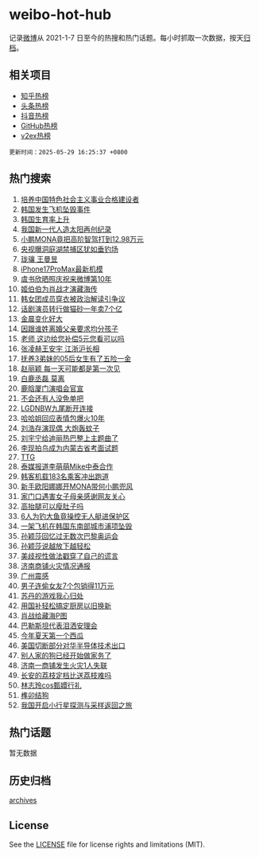 # weibo-hot-hub

记录[微博](https://www.weibo.com)从 2021-1-7 日至今的热搜和热门话题。每小时抓取一次数据，按天[归档](archives)。

## 相关项目

- [知乎热榜](https://github.com/lonnyzhang423/zhihu-hot-hub)
- [头条热榜](https://github.com/lonnyzhang423/toutiao-hot-hub)
- [抖音热榜](https://github.com/lonnyzhang423/douyin-hot-hub)
- [GitHub热榜](https://github.com/lonnyzhang423/github-hot-hub)
- [v2ex热榜](https://github.com/lonnyzhang423/v2ex-hot-hub)


`更新时间：2025-05-29 16:25:37 +0800`

## 热门搜索

1. [培养中国特色社会主义事业合格建设者](https://m.weibo.cn/search?containerid=100103type%3D1%26t%3D10%26q%3D%23%E5%9F%B9%E5%85%BB%E4%B8%AD%E5%9B%BD%E7%89%B9%E8%89%B2%E7%A4%BE%E4%BC%9A%E4%B8%BB%E4%B9%89%E4%BA%8B%E4%B8%9A%E5%90%88%E6%A0%BC%E5%BB%BA%E8%AE%BE%E8%80%85%23&stream_entry_id=51&isnewpage=1&extparam=seat%3D1%26q%3D%2523%25E5%259F%25B9%25E5%2585%25BB%25E4%25B8%25AD%25E5%259B%25BD%25E7%2589%25B9%25E8%2589%25B2%25E7%25A4%25BE%25E4%25BC%259A%25E4%25B8%25BB%25E4%25B9%2589%25E4%25BA%258B%25E4%25B8%259A%25E5%2590%2588%25E6%25A0%25BC%25E5%25BB%25BA%25E8%25AE%25BE%25E8%2580%2585%2523%26stream_entry_id%3D51%26c_type%3D51%26pos%3D0%26cate%3D10103%26filter_type%3Drealtimehot%26dgr%3D0%26display_time%3D1748507136%26pre_seqid%3D17485071364510150488545)
1. [韩国发生飞机坠毁事件](https://m.weibo.cn/search?containerid=100103type%3D1%26t%3D10%26q%3D%23%E9%9F%A9%E5%9B%BD%E5%8F%91%E7%94%9F%E9%A3%9E%E6%9C%BA%E5%9D%A0%E6%AF%81%E4%BA%8B%E4%BB%B6%23&stream_entry_id=31&isnewpage=1&extparam=seat%3D1%26q%3D%2523%25E9%259F%25A9%25E5%259B%25BD%25E5%258F%2591%25E7%2594%259F%25E9%25A3%259E%25E6%259C%25BA%25E5%259D%25A0%25E6%25AF%2581%25E4%25BA%258B%25E4%25BB%25B6%2523%26c_type%3D31%26pos%3D0%26cate%3D5001%26flag%3D2%26stream_entry_id%3D31%26realpos%3D1%26lcate%3D5001%26band_rank%3D1%26filter_type%3Drealtimehot%26dgr%3D0%26display_time%3D1748507136%26pre_seqid%3D17485071364510150488545)
1. [韩国生育率上升](https://m.weibo.cn/search?containerid=100103type%3D1%26t%3D10%26q%3D%23%E9%9F%A9%E5%9B%BD%E7%94%9F%E8%82%B2%E7%8E%87%E4%B8%8A%E5%8D%87%23&stream_entry_id=31&isnewpage=1&extparam=seat%3D1%26q%3D%2523%25E9%259F%25A9%25E5%259B%25BD%25E7%2594%259F%25E8%2582%25B2%25E7%258E%2587%25E4%25B8%258A%25E5%258D%2587%2523%26c_type%3D31%26pos%3D1%26cate%3D5001%26flag%3D1%26stream_entry_id%3D31%26realpos%3D2%26lcate%3D5001%26band_rank%3D2%26filter_type%3Drealtimehot%26dgr%3D0%26display_time%3D1748507136%26pre_seqid%3D17485071364510150488545)
1. [我国新一代人造太阳再创纪录](https://m.weibo.cn/search?containerid=100103type%3D1%26t%3D10%26q%3D%23%E6%88%91%E5%9B%BD%E6%96%B0%E4%B8%80%E4%BB%A3%E4%BA%BA%E9%80%A0%E5%A4%AA%E9%98%B3%E5%86%8D%E5%88%9B%E7%BA%AA%E5%BD%95%23&stream_entry_id=31&isnewpage=1&extparam=seat%3D1%26q%3D%2523%25E6%2588%2591%25E5%259B%25BD%25E6%2596%25B0%25E4%25B8%2580%25E4%25BB%25A3%25E4%25BA%25BA%25E9%2580%25A0%25E5%25A4%25AA%25E9%2598%25B3%25E5%2586%258D%25E5%2588%259B%25E7%25BA%25AA%25E5%25BD%2595%2523%26c_type%3D31%26pos%3D2%26cate%3D5001%26flag%3D1%26stream_entry_id%3D31%26realpos%3D3%26lcate%3D5001%26band_rank%3D3%26filter_type%3Drealtimehot%26dgr%3D0%26display_time%3D1748507136%26pre_seqid%3D17485071364510150488545)
1. [小鹏MONA竟把高阶智驾打到12.98万元](https://m.weibo.cn/search?containerid=100103type%3D1%26t%3D10%26q%3D%23%E5%B0%8F%E9%B9%8FMONA%E7%AB%9F%E6%8A%8A%E9%AB%98%E9%98%B6%E6%99%BA%E9%A9%BE%E6%89%93%E5%88%B012.98%E4%B8%87%E5%85%83%23&stream_entry_id=31&isnewpage=1&extparam=seat%3D1%26q%3D%2523%25E5%25B0%258F%25E9%25B9%258FMONA%25E7%25AB%259F%25E6%258A%258A%25E9%25AB%2598%25E9%2598%25B6%25E6%2599%25BA%25E9%25A9%25BE%25E6%2589%2593%25E5%2588%25B012.98%25E4%25B8%2587%25E5%2585%2583%2523%26c_type%3D31%26adid%3D288110%26pos%3D3%26cate%3D5001%26band_rank%3D4%26stream_entry_id%3D31%26is_ad_pos%3D1%26lcate%3D5001%26topic_ad%3D1%26filter_type%3Drealtimehot%26dgr%3D0%26display_time%3D1748507136%26pre_seqid%3D17485071364510150488545)
1. [央视曝洞庭湖禁捕区犹如垂钓场](https://m.weibo.cn/search?containerid=100103type%3D1%26t%3D10%26q%3D%23%E5%A4%AE%E8%A7%86%E6%9B%9D%E6%B4%9E%E5%BA%AD%E6%B9%96%E7%A6%81%E6%8D%95%E5%8C%BA%E7%8A%B9%E5%A6%82%E5%9E%82%E9%92%93%E5%9C%BA%23&stream_entry_id=31&isnewpage=1&extparam=seat%3D1%26q%3D%2523%25E5%25A4%25AE%25E8%25A7%2586%25E6%259B%259D%25E6%25B4%259E%25E5%25BA%25AD%25E6%25B9%2596%25E7%25A6%2581%25E6%258D%2595%25E5%258C%25BA%25E7%258A%25B9%25E5%25A6%2582%25E5%259E%2582%25E9%2592%2593%25E5%259C%25BA%2523%26c_type%3D31%26pos%3D4%26cate%3D5001%26flag%3D1%26stream_entry_id%3D31%26realpos%3D4%26lcate%3D5001%26band_rank%3D4%26filter_type%3Drealtimehot%26dgr%3D0%26display_time%3D1748507136%26pre_seqid%3D17485071364510150488545)
1. [珑骧 王曼昱](https://m.weibo.cn/search?containerid=100103type%3D1%26t%3D10%26q%3D%E7%8F%91%E9%AA%A7+%E7%8E%8B%E6%9B%BC%E6%98%B1&stream_entry_id=31&isnewpage=1&extparam=seat%3D1%26q%3D%25E7%258F%2591%25E9%25AA%25A7%2520%25E7%258E%258B%25E6%259B%25BC%25E6%2598%25B1%26c_type%3D31%26pos%3D5%26cate%3D5001%26flag%3D1%26stream_entry_id%3D31%26realpos%3D5%26lcate%3D5001%26band_rank%3D5%26filter_type%3Drealtimehot%26dgr%3D0%26display_time%3D1748507136%26pre_seqid%3D17485071364510150488545)
1. [iPhone17ProMax最新机模](https://m.weibo.cn/search?containerid=100103type%3D1%26t%3D10%26q%3D%23iPhone17ProMax%E6%9C%80%E6%96%B0%E6%9C%BA%E6%A8%A1%23&stream_entry_id=31&isnewpage=1&extparam=seat%3D1%26q%3D%2523iPhone17ProMax%25E6%259C%2580%25E6%2596%25B0%25E6%259C%25BA%25E6%25A8%25A1%2523%26c_type%3D31%26pos%3D6%26cate%3D5001%26flag%3D2%26stream_entry_id%3D31%26realpos%3D6%26lcate%3D5001%26band_rank%3D6%26filter_type%3Drealtimehot%26dgr%3D0%26display_time%3D1748507136%26pre_seqid%3D17485071364510150488545)
1. [虞书欣晒照庆祝来微博第10年](https://m.weibo.cn/search?containerid=100103type%3D1%26t%3D10%26q%3D%23%E8%99%9E%E4%B9%A6%E6%AC%A3%E6%99%92%E7%85%A7%E5%BA%86%E7%A5%9D%E6%9D%A5%E5%BE%AE%E5%8D%9A%E7%AC%AC10%E5%B9%B4%23&stream_entry_id=31&isnewpage=1&extparam=seat%3D1%26q%3D%2523%25E8%2599%259E%25E4%25B9%25A6%25E6%25AC%25A3%25E6%2599%2592%25E7%2585%25A7%25E5%25BA%2586%25E7%25A5%259D%25E6%259D%25A5%25E5%25BE%25AE%25E5%258D%259A%25E7%25AC%25AC10%25E5%25B9%25B4%2523%26c_type%3D31%26pos%3D7%26cate%3D5001%26flag%3D1%26stream_entry_id%3D31%26realpos%3D7%26lcate%3D5001%26band_rank%3D7%26filter_type%3Drealtimehot%26dgr%3D0%26display_time%3D1748507136%26pre_seqid%3D17485071364510150488545)
1. [姬伯伯为肖战才演藏海传](https://m.weibo.cn/search?containerid=100103type%3D1%26t%3D10%26q%3D%E5%A7%AC%E4%BC%AF%E4%BC%AF%E4%B8%BA%E8%82%96%E6%88%98%E6%89%8D%E6%BC%94%E8%97%8F%E6%B5%B7%E4%BC%A0&stream_entry_id=31&isnewpage=1&extparam=seat%3D1%26q%3D%25E5%25A7%25AC%25E4%25BC%25AF%25E4%25BC%25AF%25E4%25B8%25BA%25E8%2582%2596%25E6%2588%2598%25E6%2589%258D%25E6%25BC%2594%25E8%2597%258F%25E6%25B5%25B7%25E4%25BC%25A0%26c_type%3D31%26pos%3D8%26cate%3D5001%26flag%3D1%26stream_entry_id%3D31%26realpos%3D8%26lcate%3D5001%26band_rank%3D8%26filter_type%3Drealtimehot%26dgr%3D0%26display_time%3D1748507136%26pre_seqid%3D17485071364510150488545)
1. [韩女团成员穿衣被政治解读引争议](https://m.weibo.cn/search?containerid=100103type%3D1%26t%3D10%26q%3D%23%E9%9F%A9%E5%A5%B3%E5%9B%A2%E6%88%90%E5%91%98%E7%A9%BF%E8%A1%A3%E8%A2%AB%E6%94%BF%E6%B2%BB%E8%A7%A3%E8%AF%BB%E5%BC%95%E4%BA%89%E8%AE%AE%23&stream_entry_id=31&isnewpage=1&extparam=seat%3D1%26q%3D%2523%25E9%259F%25A9%25E5%25A5%25B3%25E5%259B%25A2%25E6%2588%2590%25E5%2591%2598%25E7%25A9%25BF%25E8%25A1%25A3%25E8%25A2%25AB%25E6%2594%25BF%25E6%25B2%25BB%25E8%25A7%25A3%25E8%25AF%25BB%25E5%25BC%2595%25E4%25BA%2589%25E8%25AE%25AE%2523%26c_type%3D31%26pos%3D9%26cate%3D5001%26flag%3D0%26stream_entry_id%3D31%26realpos%3D9%26lcate%3D5001%26band_rank%3D9%26filter_type%3Drealtimehot%26dgr%3D0%26display_time%3D1748507136%26pre_seqid%3D17485071364510150488545)
1. [话剧演员转行做猫砂一年卖7个亿](https://m.weibo.cn/search?containerid=100103type%3D1%26t%3D10%26q%3D%23%E8%AF%9D%E5%89%A7%E6%BC%94%E5%91%98%E8%BD%AC%E8%A1%8C%E5%81%9A%E7%8C%AB%E7%A0%82%E4%B8%80%E5%B9%B4%E5%8D%967%E4%B8%AA%E4%BA%BF%23&stream_entry_id=31&isnewpage=1&extparam=seat%3D1%26q%3D%2523%25E8%25AF%259D%25E5%2589%25A7%25E6%25BC%2594%25E5%2591%2598%25E8%25BD%25AC%25E8%25A1%258C%25E5%2581%259A%25E7%258C%25AB%25E7%25A0%2582%25E4%25B8%2580%25E5%25B9%25B4%25E5%258D%25967%25E4%25B8%25AA%25E4%25BA%25BF%2523%26c_type%3D31%26pos%3D10%26cate%3D5001%26flag%3D1%26stream_entry_id%3D31%26realpos%3D10%26lcate%3D5001%26band_rank%3D10%26filter_type%3Drealtimehot%26dgr%3D0%26display_time%3D1748507136%26pre_seqid%3D17485071364510150488545)
1. [金晨变化好大](https://m.weibo.cn/search?containerid=100103type%3D1%26t%3D10%26q%3D%23%E9%87%91%E6%99%A8%E5%8F%98%E5%8C%96%E5%A5%BD%E5%A4%A7%23&stream_entry_id=31&isnewpage=1&extparam=seat%3D1%26q%3D%2523%25E9%2587%2591%25E6%2599%25A8%25E5%258F%2598%25E5%258C%2596%25E5%25A5%25BD%25E5%25A4%25A7%2523%26c_type%3D31%26pos%3D11%26cate%3D5001%26flag%3D2%26stream_entry_id%3D31%26realpos%3D11%26lcate%3D5001%26band_rank%3D11%26filter_type%3Drealtimehot%26dgr%3D0%26display_time%3D1748507136%26pre_seqid%3D17485071364510150488545)
1. [因跟谁姓离婚父亲要求均分孩子](https://m.weibo.cn/search?containerid=100103type%3D1%26t%3D10%26q%3D%23%E5%9B%A0%E8%B7%9F%E8%B0%81%E5%A7%93%E7%A6%BB%E5%A9%9A%E7%88%B6%E4%BA%B2%E8%A6%81%E6%B1%82%E5%9D%87%E5%88%86%E5%AD%A9%E5%AD%90%23&stream_entry_id=31&isnewpage=1&extparam=seat%3D1%26q%3D%2523%25E5%259B%25A0%25E8%25B7%259F%25E8%25B0%2581%25E5%25A7%2593%25E7%25A6%25BB%25E5%25A9%259A%25E7%2588%25B6%25E4%25BA%25B2%25E8%25A6%2581%25E6%25B1%2582%25E5%259D%2587%25E5%2588%2586%25E5%25AD%25A9%25E5%25AD%2590%2523%26c_type%3D31%26pos%3D12%26cate%3D5001%26flag%3D1%26stream_entry_id%3D31%26realpos%3D12%26lcate%3D5001%26band_rank%3D12%26filter_type%3Drealtimehot%26dgr%3D0%26display_time%3D1748507136%26pre_seqid%3D17485071364510150488545)
1. [老师 这边给您补偿5元您看可以吗](https://m.weibo.cn/search?containerid=100103type%3D1%26t%3D10%26q%3D%E8%80%81%E5%B8%88+%E8%BF%99%E8%BE%B9%E7%BB%99%E6%82%A8%E8%A1%A5%E5%81%BF5%E5%85%83%E6%82%A8%E7%9C%8B%E5%8F%AF%E4%BB%A5%E5%90%97&stream_entry_id=31&isnewpage=1&extparam=seat%3D1%26q%3D%25E8%2580%2581%25E5%25B8%2588%2520%25E8%25BF%2599%25E8%25BE%25B9%25E7%25BB%2599%25E6%2582%25A8%25E8%25A1%25A5%25E5%2581%25BF5%25E5%2585%2583%25E6%2582%25A8%25E7%259C%258B%25E5%258F%25AF%25E4%25BB%25A5%25E5%2590%2597%26c_type%3D31%26pos%3D13%26cate%3D5001%26flag%3D1%26stream_entry_id%3D31%26realpos%3D13%26lcate%3D5001%26band_rank%3D13%26filter_type%3Drealtimehot%26dgr%3D0%26display_time%3D1748507136%26pre_seqid%3D17485071364510150488545)
1. [张凌赫王安宇 江浙沪长相](https://m.weibo.cn/search?containerid=100103type%3D1%26t%3D10%26q%3D%E5%BC%A0%E5%87%8C%E8%B5%AB%E7%8E%8B%E5%AE%89%E5%AE%87+%E6%B1%9F%E6%B5%99%E6%B2%AA%E9%95%BF%E7%9B%B8&stream_entry_id=31&isnewpage=1&extparam=seat%3D1%26q%3D%25E5%25BC%25A0%25E5%2587%258C%25E8%25B5%25AB%25E7%258E%258B%25E5%25AE%2589%25E5%25AE%2587%2520%25E6%25B1%259F%25E6%25B5%2599%25E6%25B2%25AA%25E9%2595%25BF%25E7%259B%25B8%26c_type%3D31%26pos%3D14%26cate%3D5001%26flag%3D2%26stream_entry_id%3D31%26realpos%3D14%26lcate%3D5001%26band_rank%3D14%26filter_type%3Drealtimehot%26dgr%3D0%26display_time%3D1748507136%26pre_seqid%3D17485071364510150488545)
1. [抚养3弟妹的05后女生有了五险一金](https://m.weibo.cn/search?containerid=100103type%3D1%26t%3D10%26q%3D%23%E6%8A%9A%E5%85%BB3%E5%BC%9F%E5%A6%B9%E7%9A%8405%E5%90%8E%E5%A5%B3%E7%94%9F%E6%9C%89%E4%BA%86%E4%BA%94%E9%99%A9%E4%B8%80%E9%87%91%23&stream_entry_id=31&isnewpage=1&extparam=seat%3D1%26q%3D%2523%25E6%258A%259A%25E5%2585%25BB3%25E5%25BC%259F%25E5%25A6%25B9%25E7%259A%258405%25E5%2590%258E%25E5%25A5%25B3%25E7%2594%259F%25E6%259C%2589%25E4%25BA%2586%25E4%25BA%2594%25E9%2599%25A9%25E4%25B8%2580%25E9%2587%2591%2523%26c_type%3D31%26pos%3D15%26cate%3D5001%26flag%3D1%26stream_entry_id%3D31%26realpos%3D15%26lcate%3D5001%26band_rank%3D15%26filter_type%3Drealtimehot%26dgr%3D0%26display_time%3D1748507136%26pre_seqid%3D17485071364510150488545)
1. [赵丽颖 每一天可能都是第一次见](https://m.weibo.cn/search?containerid=100103type%3D1%26t%3D10%26q%3D%E8%B5%B5%E4%B8%BD%E9%A2%96+%E6%AF%8F%E4%B8%80%E5%A4%A9%E5%8F%AF%E8%83%BD%E9%83%BD%E6%98%AF%E7%AC%AC%E4%B8%80%E6%AC%A1%E8%A7%81&stream_entry_id=31&isnewpage=1&extparam=seat%3D1%26q%3D%25E8%25B5%25B5%25E4%25B8%25BD%25E9%25A2%2596%2520%25E6%25AF%258F%25E4%25B8%2580%25E5%25A4%25A9%25E5%258F%25AF%25E8%2583%25BD%25E9%2583%25BD%25E6%2598%25AF%25E7%25AC%25AC%25E4%25B8%2580%25E6%25AC%25A1%25E8%25A7%2581%26c_type%3D31%26pos%3D16%26cate%3D5001%26flag%3D1%26stream_entry_id%3D31%26realpos%3D16%26lcate%3D5001%26band_rank%3D16%26filter_type%3Drealtimehot%26dgr%3D0%26display_time%3D1748507136%26pre_seqid%3D17485071364510150488545)
1. [白鹿丞磊 莫离](https://m.weibo.cn/search?containerid=100103type%3D1%26t%3D10%26q%3D%E7%99%BD%E9%B9%BF%E4%B8%9E%E7%A3%8A+%E8%8E%AB%E7%A6%BB&stream_entry_id=31&isnewpage=1&extparam=seat%3D1%26q%3D%25E7%2599%25BD%25E9%25B9%25BF%25E4%25B8%259E%25E7%25A3%258A%2520%25E8%258E%25AB%25E7%25A6%25BB%26c_type%3D31%26pos%3D17%26cate%3D5001%26flag%3D1%26stream_entry_id%3D31%26realpos%3D17%26lcate%3D5001%26band_rank%3D17%26filter_type%3Drealtimehot%26dgr%3D0%26display_time%3D1748507136%26pre_seqid%3D17485071364510150488545)
1. [鹿晗厦门演唱会官宣](https://m.weibo.cn/search?containerid=100103type%3D1%26t%3D10%26q%3D%23%E9%B9%BF%E6%99%97%E5%8E%A6%E9%97%A8%E6%BC%94%E5%94%B1%E4%BC%9A%E5%AE%98%E5%AE%A3%23&stream_entry_id=31&isnewpage=1&extparam=seat%3D1%26q%3D%2523%25E9%25B9%25BF%25E6%2599%2597%25E5%258E%25A6%25E9%2597%25A8%25E6%25BC%2594%25E5%2594%25B1%25E4%25BC%259A%25E5%25AE%2598%25E5%25AE%25A3%2523%26c_type%3D31%26pos%3D18%26cate%3D5001%26flag%3D1%26stream_entry_id%3D31%26realpos%3D18%26lcate%3D5001%26band_rank%3D18%26filter_type%3Drealtimehot%26dgr%3D0%26display_time%3D1748507136%26pre_seqid%3D17485071364510150488545)
1. [不会还有人没免单吧](https://m.weibo.cn/search?containerid=100103type%3D1%26t%3D10%26q%3D%23%E4%B8%8D%E4%BC%9A%E8%BF%98%E6%9C%89%E4%BA%BA%E6%B2%A1%E5%85%8D%E5%8D%95%E5%90%A7%23&stream_entry_id=31&isnewpage=1&extparam=seat%3D1%26q%3D%2523%25E4%25B8%258D%25E4%25BC%259A%25E8%25BF%2598%25E6%259C%2589%25E4%25BA%25BA%25E6%25B2%25A1%25E5%2585%258D%25E5%258D%2595%25E5%2590%25A7%2523%26c_type%3D31%26pos%3D19%26cate%3D5001%26flag%3D1%26stream_entry_id%3D31%26realpos%3D19%26lcate%3D5001%26band_rank%3D19%26filter_type%3Drealtimehot%26dgr%3D0%26display_time%3D1748507136%26pre_seqid%3D17485071364510150488545)
1. [LGDNBW九尾断开连接](https://m.weibo.cn/search?containerid=100103type%3D1%26t%3D10%26q%3D%23LGDNBW%E4%B9%9D%E5%B0%BE%E6%96%AD%E5%BC%80%E8%BF%9E%E6%8E%A5%23&stream_entry_id=31&isnewpage=1&extparam=seat%3D1%26q%3D%2523LGDNBW%25E4%25B9%259D%25E5%25B0%25BE%25E6%2596%25AD%25E5%25BC%2580%25E8%25BF%259E%25E6%258E%25A5%2523%26c_type%3D31%26pos%3D20%26cate%3D5001%26flag%3D1%26stream_entry_id%3D31%26realpos%3D20%26lcate%3D5001%26band_rank%3D20%26filter_type%3Drealtimehot%26dgr%3D0%26display_time%3D1748507136%26pre_seqid%3D17485071364510150488545)
1. [哈哈姐回应表情包爆火10年](https://m.weibo.cn/search?containerid=100103type%3D1%26t%3D10%26q%3D%23%E5%93%88%E5%93%88%E5%A7%90%E5%9B%9E%E5%BA%94%E8%A1%A8%E6%83%85%E5%8C%85%E7%88%86%E7%81%AB10%E5%B9%B4%23&stream_entry_id=31&isnewpage=1&extparam=seat%3D1%26q%3D%2523%25E5%2593%2588%25E5%2593%2588%25E5%25A7%2590%25E5%259B%259E%25E5%25BA%2594%25E8%25A1%25A8%25E6%2583%2585%25E5%258C%2585%25E7%2588%2586%25E7%2581%25AB10%25E5%25B9%25B4%2523%26c_type%3D31%26pos%3D21%26cate%3D5001%26flag%3D1%26stream_entry_id%3D31%26realpos%3D21%26lcate%3D5001%26band_rank%3D21%26filter_type%3Drealtimehot%26dgr%3D0%26display_time%3D1748507136%26pre_seqid%3D17485071364510150488545)
1. [刘浩存演现偶 大炮轰蚊子](https://m.weibo.cn/search?containerid=100103type%3D1%26t%3D10%26q%3D%E5%88%98%E6%B5%A9%E5%AD%98%E6%BC%94%E7%8E%B0%E5%81%B6+%E5%A4%A7%E7%82%AE%E8%BD%B0%E8%9A%8A%E5%AD%90&stream_entry_id=31&isnewpage=1&extparam=seat%3D1%26q%3D%25E5%2588%2598%25E6%25B5%25A9%25E5%25AD%2598%25E6%25BC%2594%25E7%258E%25B0%25E5%2581%25B6%2520%25E5%25A4%25A7%25E7%2582%25AE%25E8%25BD%25B0%25E8%259A%258A%25E5%25AD%2590%26c_type%3D31%26pos%3D22%26cate%3D5001%26flag%3D0%26stream_entry_id%3D31%26realpos%3D22%26lcate%3D5001%26band_rank%3D22%26filter_type%3Drealtimehot%26dgr%3D0%26display_time%3D1748507136%26pre_seqid%3D17485071364510150488545)
1. [刘宇宁给迪丽热巴整上主题曲了](https://m.weibo.cn/search?containerid=100103type%3D1%26t%3D10%26q%3D%E5%88%98%E5%AE%87%E5%AE%81%E7%BB%99%E8%BF%AA%E4%B8%BD%E7%83%AD%E5%B7%B4%E6%95%B4%E4%B8%8A%E4%B8%BB%E9%A2%98%E6%9B%B2%E4%BA%86&stream_entry_id=31&isnewpage=1&extparam=seat%3D1%26q%3D%25E5%2588%2598%25E5%25AE%2587%25E5%25AE%2581%25E7%25BB%2599%25E8%25BF%25AA%25E4%25B8%25BD%25E7%2583%25AD%25E5%25B7%25B4%25E6%2595%25B4%25E4%25B8%258A%25E4%25B8%25BB%25E9%25A2%2598%25E6%259B%25B2%25E4%25BA%2586%26c_type%3D31%26pos%3D23%26cate%3D5001%26flag%3D1%26stream_entry_id%3D31%26realpos%3D23%26lcate%3D5001%26band_rank%3D23%26filter_type%3Drealtimehot%26dgr%3D0%26display_time%3D1748507136%26pre_seqid%3D17485071364510150488545)
1. [李现拍鸟成为内蒙古省考面试题](https://m.weibo.cn/search?containerid=100103type%3D1%26t%3D10%26q%3D%E6%9D%8E%E7%8E%B0%E6%8B%8D%E9%B8%9F%E6%88%90%E4%B8%BA%E5%86%85%E8%92%99%E5%8F%A4%E7%9C%81%E8%80%83%E9%9D%A2%E8%AF%95%E9%A2%98&stream_entry_id=31&isnewpage=1&extparam=seat%3D1%26q%3D%25E6%259D%258E%25E7%258E%25B0%25E6%258B%258D%25E9%25B8%259F%25E6%2588%2590%25E4%25B8%25BA%25E5%2586%2585%25E8%2592%2599%25E5%258F%25A4%25E7%259C%2581%25E8%2580%2583%25E9%259D%25A2%25E8%25AF%2595%25E9%25A2%2598%26c_type%3D31%26pos%3D24%26cate%3D5001%26flag%3D0%26stream_entry_id%3D31%26realpos%3D24%26lcate%3D5001%26band_rank%3D24%26filter_type%3Drealtimehot%26dgr%3D0%26display_time%3D1748507136%26pre_seqid%3D17485071364510150488545)
1. [TTG](https://m.weibo.cn/search?containerid=100103type%3D1%26t%3D10%26q%3DTTG&stream_entry_id=31&isnewpage=1&extparam=seat%3D1%26q%3DTTG%26c_type%3D31%26pos%3D25%26cate%3D5001%26flag%3D0%26stream_entry_id%3D31%26realpos%3D25%26lcate%3D5001%26band_rank%3D25%26filter_type%3Drealtimehot%26dgr%3D0%26display_time%3D1748507136%26pre_seqid%3D17485071364510150488545)
1. [泰媒报道李萌萌Mike中泰合作](https://m.weibo.cn/search?containerid=100103type%3D1%26t%3D10%26q%3D%E6%B3%B0%E5%AA%92%E6%8A%A5%E9%81%93%E6%9D%8E%E8%90%8C%E8%90%8CMike%E4%B8%AD%E6%B3%B0%E5%90%88%E4%BD%9C&stream_entry_id=31&isnewpage=1&extparam=seat%3D1%26q%3D%25E6%25B3%25B0%25E5%25AA%2592%25E6%258A%25A5%25E9%2581%2593%25E6%259D%258E%25E8%2590%258C%25E8%2590%258CMike%25E4%25B8%25AD%25E6%25B3%25B0%25E5%2590%2588%25E4%25BD%259C%26c_type%3D31%26pos%3D26%26cate%3D5001%26flag%3D1%26stream_entry_id%3D31%26realpos%3D26%26lcate%3D5001%26band_rank%3D26%26filter_type%3Drealtimehot%26dgr%3D0%26display_time%3D1748507136%26pre_seqid%3D17485071364510150488545)
1. [韩客机载183名乘客冲出跑道](https://m.weibo.cn/search?containerid=100103type%3D1%26t%3D10%26q%3D%23%E9%9F%A9%E5%AE%A2%E6%9C%BA%E8%BD%BD183%E5%90%8D%E4%B9%98%E5%AE%A2%E5%86%B2%E5%87%BA%E8%B7%91%E9%81%93%23&stream_entry_id=31&isnewpage=1&extparam=seat%3D1%26q%3D%2523%25E9%259F%25A9%25E5%25AE%25A2%25E6%259C%25BA%25E8%25BD%25BD183%25E5%2590%258D%25E4%25B9%2598%25E5%25AE%25A2%25E5%2586%25B2%25E5%2587%25BA%25E8%25B7%2591%25E9%2581%2593%2523%26c_type%3D31%26pos%3D27%26cate%3D5001%26flag%3D0%26stream_entry_id%3D31%26realpos%3D27%26lcate%3D5001%26band_rank%3D27%26filter_type%3Drealtimehot%26dgr%3D0%26display_time%3D1748507136%26pre_seqid%3D17485071364510150488545)
1. [新手欧阳娜娜开MONA带何小鹏兜风](https://m.weibo.cn/search?containerid=100103type%3D1%26t%3D10%26q%3D%23%E6%96%B0%E6%89%8B%E6%AC%A7%E9%98%B3%E5%A8%9C%E5%A8%9C%E5%BC%80MONA%E5%B8%A6%E4%BD%95%E5%B0%8F%E9%B9%8F%E5%85%9C%E9%A3%8E%23&stream_entry_id=31&isnewpage=1&extparam=seat%3D1%26q%3D%2523%25E6%2596%25B0%25E6%2589%258B%25E6%25AC%25A7%25E9%2598%25B3%25E5%25A8%259C%25E5%25A8%259C%25E5%25BC%2580MONA%25E5%25B8%25A6%25E4%25BD%2595%25E5%25B0%258F%25E9%25B9%258F%25E5%2585%259C%25E9%25A3%258E%2523%26c_type%3D31%26pos%3D28%26cate%3D5001%26flag%3D1%26stream_entry_id%3D31%26realpos%3D28%26lcate%3D5001%26band_rank%3D28%26filter_type%3Drealtimehot%26dgr%3D0%26display_time%3D1748507136%26pre_seqid%3D17485071364510150488545)
1. [家门口遇害女子母亲感谢网友关心](https://m.weibo.cn/search?containerid=100103type%3D1%26t%3D10%26q%3D%E5%AE%B6%E9%97%A8%E5%8F%A3%E9%81%87%E5%AE%B3%E5%A5%B3%E5%AD%90%E6%AF%8D%E4%BA%B2%E6%84%9F%E8%B0%A2%E7%BD%91%E5%8F%8B%E5%85%B3%E5%BF%83&stream_entry_id=31&isnewpage=1&extparam=seat%3D1%26q%3D%25E5%25AE%25B6%25E9%2597%25A8%25E5%258F%25A3%25E9%2581%2587%25E5%25AE%25B3%25E5%25A5%25B3%25E5%25AD%2590%25E6%25AF%258D%25E4%25BA%25B2%25E6%2584%259F%25E8%25B0%25A2%25E7%25BD%2591%25E5%258F%258B%25E5%2585%25B3%25E5%25BF%2583%26c_type%3D31%26pos%3D29%26cate%3D5001%26flag%3D1%26stream_entry_id%3D31%26realpos%3D29%26lcate%3D5001%26band_rank%3D29%26filter_type%3Drealtimehot%26dgr%3D0%26display_time%3D1748507136%26pre_seqid%3D17485071364510150488545)
1. [高抬腿可以瘦肚子吗](https://m.weibo.cn/search?containerid=100103type%3D1%26t%3D10%26q%3D%E9%AB%98%E6%8A%AC%E8%85%BF%E5%8F%AF%E4%BB%A5%E7%98%A6%E8%82%9A%E5%AD%90%E5%90%97&stream_entry_id=31&isnewpage=1&extparam=seat%3D1%26q%3D%25E9%25AB%2598%25E6%258A%25AC%25E8%2585%25BF%25E5%258F%25AF%25E4%25BB%25A5%25E7%2598%25A6%25E8%2582%259A%25E5%25AD%2590%25E5%2590%2597%26c_type%3D31%26pos%3D30%26cate%3D5001%26flag%3D1%26stream_entry_id%3D31%26realpos%3D30%26band_rank%3D30%26lcate%3D5001%26is_ai_ask%3D1%26dgr%3D0%26filter_type%3Drealtimehot%26display_time%3D1748507136%26pre_seqid%3D17485071364510150488545)
1. [6人为钓大鱼竟操控无人艇进保护区](https://m.weibo.cn/search?containerid=100103type%3D1%26t%3D10%26q%3D%236%E4%BA%BA%E4%B8%BA%E9%92%93%E5%A4%A7%E9%B1%BC%E7%AB%9F%E6%93%8D%E6%8E%A7%E6%97%A0%E4%BA%BA%E8%89%87%E8%BF%9B%E4%BF%9D%E6%8A%A4%E5%8C%BA%23&stream_entry_id=31&isnewpage=1&extparam=seat%3D1%26q%3D%25236%25E4%25BA%25BA%25E4%25B8%25BA%25E9%2592%2593%25E5%25A4%25A7%25E9%25B1%25BC%25E7%25AB%259F%25E6%2593%258D%25E6%258E%25A7%25E6%2597%25A0%25E4%25BA%25BA%25E8%2589%2587%25E8%25BF%259B%25E4%25BF%259D%25E6%258A%25A4%25E5%258C%25BA%2523%26c_type%3D31%26pos%3D31%26cate%3D5001%26flag%3D1%26stream_entry_id%3D31%26realpos%3D31%26lcate%3D5001%26band_rank%3D31%26filter_type%3Drealtimehot%26dgr%3D0%26display_time%3D1748507136%26pre_seqid%3D17485071364510150488545)
1. [一架飞机在韩国东南部城市浦项坠毁](https://m.weibo.cn/search?containerid=100103type%3D1%26t%3D10%26q%3D%23%E4%B8%80%E6%9E%B6%E9%A3%9E%E6%9C%BA%E5%9C%A8%E9%9F%A9%E5%9B%BD%E4%B8%9C%E5%8D%97%E9%83%A8%E5%9F%8E%E5%B8%82%E6%B5%A6%E9%A1%B9%E5%9D%A0%E6%AF%81%23&stream_entry_id=31&isnewpage=1&extparam=seat%3D1%26q%3D%2523%25E4%25B8%2580%25E6%259E%25B6%25E9%25A3%259E%25E6%259C%25BA%25E5%259C%25A8%25E9%259F%25A9%25E5%259B%25BD%25E4%25B8%259C%25E5%258D%2597%25E9%2583%25A8%25E5%259F%258E%25E5%25B8%2582%25E6%25B5%25A6%25E9%25A1%25B9%25E5%259D%25A0%25E6%25AF%2581%2523%26c_type%3D31%26pos%3D32%26cate%3D5001%26flag%3D1%26stream_entry_id%3D31%26realpos%3D32%26lcate%3D5001%26band_rank%3D32%26filter_type%3Drealtimehot%26dgr%3D0%26display_time%3D1748507136%26pre_seqid%3D17485071364510150488545)
1. [孙颖莎回忆过无数次巴黎奥运会](https://m.weibo.cn/search?containerid=100103type%3D1%26t%3D10%26q%3D%23%E5%AD%99%E9%A2%96%E8%8E%8E%E5%9B%9E%E5%BF%86%E8%BF%87%E6%97%A0%E6%95%B0%E6%AC%A1%E5%B7%B4%E9%BB%8E%E5%A5%A5%E8%BF%90%E4%BC%9A%23&stream_entry_id=31&isnewpage=1&extparam=seat%3D1%26q%3D%2523%25E5%25AD%2599%25E9%25A2%2596%25E8%258E%258E%25E5%259B%259E%25E5%25BF%2586%25E8%25BF%2587%25E6%2597%25A0%25E6%2595%25B0%25E6%25AC%25A1%25E5%25B7%25B4%25E9%25BB%258E%25E5%25A5%25A5%25E8%25BF%2590%25E4%25BC%259A%2523%26c_type%3D31%26pos%3D33%26cate%3D5001%26flag%3D1%26stream_entry_id%3D31%26realpos%3D33%26lcate%3D5001%26band_rank%3D33%26filter_type%3Drealtimehot%26dgr%3D0%26display_time%3D1748507136%26pre_seqid%3D17485071364510150488545)
1. [孙颖莎说越放下越轻松](https://m.weibo.cn/search?containerid=100103type%3D1%26t%3D10%26q%3D%23%E5%AD%99%E9%A2%96%E8%8E%8E%E8%AF%B4%E8%B6%8A%E6%94%BE%E4%B8%8B%E8%B6%8A%E8%BD%BB%E6%9D%BE%23&stream_entry_id=31&isnewpage=1&extparam=seat%3D1%26q%3D%2523%25E5%25AD%2599%25E9%25A2%2596%25E8%258E%258E%25E8%25AF%25B4%25E8%25B6%258A%25E6%2594%25BE%25E4%25B8%258B%25E8%25B6%258A%25E8%25BD%25BB%25E6%259D%25BE%2523%26c_type%3D31%26pos%3D34%26cate%3D5001%26flag%3D1%26stream_entry_id%3D31%26realpos%3D34%26lcate%3D5001%26band_rank%3D34%26filter_type%3Drealtimehot%26dgr%3D0%26display_time%3D1748507136%26pre_seqid%3D17485071364510150488545)
1. [美歧视性做法戳穿了自己的谎言](https://m.weibo.cn/search?containerid=100103type%3D1%26t%3D10%26q%3D%23%E7%BE%8E%E6%AD%A7%E8%A7%86%E6%80%A7%E5%81%9A%E6%B3%95%E6%88%B3%E7%A9%BF%E4%BA%86%E8%87%AA%E5%B7%B1%E7%9A%84%E8%B0%8E%E8%A8%80%23&stream_entry_id=31&isnewpage=1&extparam=seat%3D1%26q%3D%2523%25E7%25BE%258E%25E6%25AD%25A7%25E8%25A7%2586%25E6%2580%25A7%25E5%2581%259A%25E6%25B3%2595%25E6%2588%25B3%25E7%25A9%25BF%25E4%25BA%2586%25E8%2587%25AA%25E5%25B7%25B1%25E7%259A%2584%25E8%25B0%258E%25E8%25A8%2580%2523%26c_type%3D31%26pos%3D35%26cate%3D5001%26flag%3D1%26stream_entry_id%3D31%26realpos%3D35%26lcate%3D5001%26band_rank%3D35%26filter_type%3Drealtimehot%26dgr%3D0%26display_time%3D1748507136%26pre_seqid%3D17485071364510150488545)
1. [济南商铺火灾情况通报](https://m.weibo.cn/search?containerid=100103type%3D1%26t%3D10%26q%3D%23%E6%B5%8E%E5%8D%97%E5%95%86%E9%93%BA%E7%81%AB%E7%81%BE%E6%83%85%E5%86%B5%E9%80%9A%E6%8A%A5%23&stream_entry_id=31&isnewpage=1&extparam=seat%3D1%26q%3D%2523%25E6%25B5%258E%25E5%258D%2597%25E5%2595%2586%25E9%2593%25BA%25E7%2581%25AB%25E7%2581%25BE%25E6%2583%2585%25E5%2586%25B5%25E9%2580%259A%25E6%258A%25A5%2523%26c_type%3D31%26pos%3D36%26cate%3D5001%26flag%3D0%26stream_entry_id%3D31%26realpos%3D36%26lcate%3D5001%26band_rank%3D36%26filter_type%3Drealtimehot%26dgr%3D0%26display_time%3D1748507136%26pre_seqid%3D17485071364510150488545)
1. [广州震感](https://m.weibo.cn/search?containerid=100103type%3D1%26t%3D10%26q%3D%E5%B9%BF%E5%B7%9E%E9%9C%87%E6%84%9F&stream_entry_id=31&isnewpage=1&extparam=seat%3D1%26q%3D%25E5%25B9%25BF%25E5%25B7%259E%25E9%259C%2587%25E6%2584%259F%26c_type%3D31%26pos%3D37%26cate%3D5001%26flag%3D0%26stream_entry_id%3D31%26realpos%3D37%26lcate%3D5001%26band_rank%3D37%26filter_type%3Drealtimehot%26dgr%3D0%26display_time%3D1748507136%26pre_seqid%3D17485071364510150488545)
1. [男子连偷女友7个包销得11万元](https://m.weibo.cn/search?containerid=100103type%3D1%26t%3D10%26q%3D%23%E7%94%B7%E5%AD%90%E8%BF%9E%E5%81%B7%E5%A5%B3%E5%8F%8B7%E4%B8%AA%E5%8C%85%E9%94%80%E5%BE%9711%E4%B8%87%E5%85%83%23&stream_entry_id=31&isnewpage=1&extparam=seat%3D1%26q%3D%2523%25E7%2594%25B7%25E5%25AD%2590%25E8%25BF%259E%25E5%2581%25B7%25E5%25A5%25B3%25E5%258F%258B7%25E4%25B8%25AA%25E5%258C%2585%25E9%2594%2580%25E5%25BE%259711%25E4%25B8%2587%25E5%2585%2583%2523%26c_type%3D31%26pos%3D38%26cate%3D5001%26flag%3D1%26stream_entry_id%3D31%26realpos%3D38%26lcate%3D5001%26band_rank%3D38%26filter_type%3Drealtimehot%26dgr%3D0%26display_time%3D1748507136%26pre_seqid%3D17485071364510150488545)
1. [苏丹的游戏我心归处](https://m.weibo.cn/search?containerid=100103type%3D1%26t%3D10%26q%3D%E8%8B%8F%E4%B8%B9%E7%9A%84%E6%B8%B8%E6%88%8F%E6%88%91%E5%BF%83%E5%BD%92%E5%A4%84&stream_entry_id=31&isnewpage=1&extparam=seat%3D1%26q%3D%25E8%258B%258F%25E4%25B8%25B9%25E7%259A%2584%25E6%25B8%25B8%25E6%2588%258F%25E6%2588%2591%25E5%25BF%2583%25E5%25BD%2592%25E5%25A4%2584%26c_type%3D31%26pos%3D39%26cate%3D5001%26flag%3D1%26stream_entry_id%3D31%26realpos%3D39%26lcate%3D5001%26band_rank%3D39%26filter_type%3Drealtimehot%26dgr%3D0%26display_time%3D1748507136%26pre_seqid%3D17485071364510150488545)
1. [用国补轻松搞定厨房以旧换新](https://m.weibo.cn/search?containerid=100103type%3D1%26t%3D10%26q%3D%E7%94%A8%E5%9B%BD%E8%A1%A5%E8%BD%BB%E6%9D%BE%E6%90%9E%E5%AE%9A%E5%8E%A8%E6%88%BF%E4%BB%A5%E6%97%A7%E6%8D%A2%E6%96%B0&stream_entry_id=31&isnewpage=1&extparam=seat%3D1%26q%3D%25E7%2594%25A8%25E5%259B%25BD%25E8%25A1%25A5%25E8%25BD%25BB%25E6%259D%25BE%25E6%2590%259E%25E5%25AE%259A%25E5%258E%25A8%25E6%2588%25BF%25E4%25BB%25A5%25E6%2597%25A7%25E6%258D%25A2%25E6%2596%25B0%26c_type%3D31%26pos%3D40%26cate%3D5001%26flag%3D1%26stream_entry_id%3D31%26realpos%3D40%26lcate%3D5001%26band_rank%3D40%26filter_type%3Drealtimehot%26dgr%3D0%26display_time%3D1748507136%26pre_seqid%3D17485071364510150488545)
1. [肖战给藏海P图](https://m.weibo.cn/search?containerid=100103type%3D1%26t%3D10%26q%3D%23%E8%82%96%E6%88%98%E7%BB%99%E8%97%8F%E6%B5%B7P%E5%9B%BE%23&stream_entry_id=31&isnewpage=1&extparam=seat%3D1%26q%3D%2523%25E8%2582%2596%25E6%2588%2598%25E7%25BB%2599%25E8%2597%258F%25E6%25B5%25B7P%25E5%259B%25BE%2523%26c_type%3D31%26pos%3D41%26cate%3D5001%26flag%3D1%26stream_entry_id%3D31%26realpos%3D41%26lcate%3D5001%26band_rank%3D41%26filter_type%3Drealtimehot%26dgr%3D0%26display_time%3D1748507136%26pre_seqid%3D17485071364510150488545)
1. [巴勒斯坦代表泪洒安理会](https://m.weibo.cn/search?containerid=100103type%3D1%26t%3D10%26q%3D%23%E5%B7%B4%E5%8B%92%E6%96%AF%E5%9D%A6%E4%BB%A3%E8%A1%A8%E6%B3%AA%E6%B4%92%E5%AE%89%E7%90%86%E4%BC%9A%23&stream_entry_id=31&isnewpage=1&extparam=seat%3D1%26q%3D%2523%25E5%25B7%25B4%25E5%258B%2592%25E6%2596%25AF%25E5%259D%25A6%25E4%25BB%25A3%25E8%25A1%25A8%25E6%25B3%25AA%25E6%25B4%2592%25E5%25AE%2589%25E7%2590%2586%25E4%25BC%259A%2523%26c_type%3D31%26pos%3D42%26cate%3D5001%26flag%3D0%26stream_entry_id%3D31%26realpos%3D42%26lcate%3D5001%26band_rank%3D42%26filter_type%3Drealtimehot%26dgr%3D0%26display_time%3D1748507136%26pre_seqid%3D17485071364510150488545)
1. [今年夏天第一个西瓜](https://m.weibo.cn/search?containerid=100103type%3D1%26t%3D10%26q%3D%E4%BB%8A%E5%B9%B4%E5%A4%8F%E5%A4%A9%E7%AC%AC%E4%B8%80%E4%B8%AA%E8%A5%BF%E7%93%9C&stream_entry_id=31&isnewpage=1&extparam=seat%3D1%26q%3D%25E4%25BB%258A%25E5%25B9%25B4%25E5%25A4%258F%25E5%25A4%25A9%25E7%25AC%25AC%25E4%25B8%2580%25E4%25B8%25AA%25E8%25A5%25BF%25E7%2593%259C%26c_type%3D31%26pos%3D43%26cate%3D5001%26flag%3D1%26stream_entry_id%3D31%26realpos%3D43%26lcate%3D5001%26band_rank%3D43%26filter_type%3Drealtimehot%26dgr%3D0%26display_time%3D1748507136%26pre_seqid%3D17485071364510150488545)
1. [美国切断部分对华半导体技术出口](https://m.weibo.cn/search?containerid=100103type%3D1%26t%3D10%26q%3D%23%E7%BE%8E%E5%9B%BD%E5%88%87%E6%96%AD%E9%83%A8%E5%88%86%E5%AF%B9%E5%8D%8E%E5%8D%8A%E5%AF%BC%E4%BD%93%E6%8A%80%E6%9C%AF%E5%87%BA%E5%8F%A3%23&stream_entry_id=31&isnewpage=1&extparam=seat%3D1%26q%3D%2523%25E7%25BE%258E%25E5%259B%25BD%25E5%2588%2587%25E6%2596%25AD%25E9%2583%25A8%25E5%2588%2586%25E5%25AF%25B9%25E5%258D%258E%25E5%258D%258A%25E5%25AF%25BC%25E4%25BD%2593%25E6%258A%2580%25E6%259C%25AF%25E5%2587%25BA%25E5%258F%25A3%2523%26c_type%3D31%26pos%3D44%26cate%3D5001%26flag%3D0%26stream_entry_id%3D31%26realpos%3D44%26lcate%3D5001%26band_rank%3D44%26filter_type%3Drealtimehot%26dgr%3D0%26display_time%3D1748507136%26pre_seqid%3D17485071364510150488545)
1. [别人家的狗已经开始做家务了](https://m.weibo.cn/search?containerid=100103type%3D1%26t%3D10%26q%3D%23%E5%88%AB%E4%BA%BA%E5%AE%B6%E7%9A%84%E7%8B%97%E5%B7%B2%E7%BB%8F%E5%BC%80%E5%A7%8B%E5%81%9A%E5%AE%B6%E5%8A%A1%E4%BA%86%23&stream_entry_id=31&isnewpage=1&extparam=seat%3D1%26q%3D%2523%25E5%2588%25AB%25E4%25BA%25BA%25E5%25AE%25B6%25E7%259A%2584%25E7%258B%2597%25E5%25B7%25B2%25E7%25BB%258F%25E5%25BC%2580%25E5%25A7%258B%25E5%2581%259A%25E5%25AE%25B6%25E5%258A%25A1%25E4%25BA%2586%2523%26c_type%3D31%26pos%3D45%26cate%3D5001%26flag%3D1%26stream_entry_id%3D31%26realpos%3D45%26lcate%3D5001%26band_rank%3D45%26filter_type%3Drealtimehot%26dgr%3D0%26display_time%3D1748507136%26pre_seqid%3D17485071364510150488545)
1. [济南一商铺发生火灾1人失联](https://m.weibo.cn/search?containerid=100103type%3D1%26t%3D10%26q%3D%23%E6%B5%8E%E5%8D%97%E4%B8%80%E5%95%86%E9%93%BA%E5%8F%91%E7%94%9F%E7%81%AB%E7%81%BE1%E4%BA%BA%E5%A4%B1%E8%81%94%23&stream_entry_id=31&isnewpage=1&extparam=seat%3D1%26q%3D%2523%25E6%25B5%258E%25E5%258D%2597%25E4%25B8%2580%25E5%2595%2586%25E9%2593%25BA%25E5%258F%2591%25E7%2594%259F%25E7%2581%25AB%25E7%2581%25BE1%25E4%25BA%25BA%25E5%25A4%25B1%25E8%2581%2594%2523%26c_type%3D31%26pos%3D46%26cate%3D5001%26flag%3D0%26stream_entry_id%3D31%26realpos%3D46%26lcate%3D5001%26band_rank%3D46%26filter_type%3Drealtimehot%26dgr%3D0%26display_time%3D1748507136%26pre_seqid%3D17485071364510150488545)
1. [长安的荔枝定档比送荔枝难吗](https://m.weibo.cn/search?containerid=100103type%3D1%26t%3D10%26q%3D%E9%95%BF%E5%AE%89%E7%9A%84%E8%8D%94%E6%9E%9D%E5%AE%9A%E6%A1%A3%E6%AF%94%E9%80%81%E8%8D%94%E6%9E%9D%E9%9A%BE%E5%90%97&stream_entry_id=31&isnewpage=1&extparam=seat%3D1%26q%3D%25E9%2595%25BF%25E5%25AE%2589%25E7%259A%2584%25E8%258D%2594%25E6%259E%259D%25E5%25AE%259A%25E6%25A1%25A3%25E6%25AF%2594%25E9%2580%2581%25E8%258D%2594%25E6%259E%259D%25E9%259A%25BE%25E5%2590%2597%26c_type%3D31%26pos%3D47%26cate%3D5001%26flag%3D0%26stream_entry_id%3D31%26realpos%3D47%26lcate%3D5001%26band_rank%3D47%26filter_type%3Drealtimehot%26dgr%3D0%26display_time%3D1748507136%26pre_seqid%3D17485071364510150488545)
1. [林志玲cos甄嬛行礼](https://m.weibo.cn/search?containerid=100103type%3D1%26t%3D10%26q%3D%E6%9E%97%E5%BF%97%E7%8E%B2cos%E7%94%84%E5%AC%9B%E8%A1%8C%E7%A4%BC&stream_entry_id=31&isnewpage=1&extparam=seat%3D1%26q%3D%25E6%259E%2597%25E5%25BF%2597%25E7%258E%25B2cos%25E7%2594%2584%25E5%25AC%259B%25E8%25A1%258C%25E7%25A4%25BC%26c_type%3D31%26pos%3D48%26cate%3D5001%26flag%3D0%26stream_entry_id%3D31%26realpos%3D48%26lcate%3D5001%26band_rank%3D48%26filter_type%3Drealtimehot%26dgr%3D0%26display_time%3D1748507136%26pre_seqid%3D17485071364510150488545)
1. [榫卯结狗](https://m.weibo.cn/search?containerid=100103type%3D1%26t%3D10%26q%3D%E6%A6%AB%E5%8D%AF%E7%BB%93%E7%8B%97&stream_entry_id=31&isnewpage=1&extparam=seat%3D1%26q%3D%25E6%25A6%25AB%25E5%258D%25AF%25E7%25BB%2593%25E7%258B%2597%26c_type%3D31%26pos%3D49%26cate%3D5001%26flag%3D1%26stream_entry_id%3D31%26realpos%3D49%26lcate%3D5001%26band_rank%3D49%26filter_type%3Drealtimehot%26dgr%3D0%26display_time%3D1748507136%26pre_seqid%3D17485071364510150488545)
1. [我国开启小行星探测与采样返回之旅](https://m.weibo.cn/search?containerid=100103type%3D1%26t%3D10%26q%3D%23%E6%88%91%E5%9B%BD%E5%BC%80%E5%90%AF%E5%B0%8F%E8%A1%8C%E6%98%9F%E6%8E%A2%E6%B5%8B%E4%B8%8E%E9%87%87%E6%A0%B7%E8%BF%94%E5%9B%9E%E4%B9%8B%E6%97%85%23&stream_entry_id=31&isnewpage=1&extparam=seat%3D1%26q%3D%2523%25E6%2588%2591%25E5%259B%25BD%25E5%25BC%2580%25E5%2590%25AF%25E5%25B0%258F%25E8%25A1%258C%25E6%2598%259F%25E6%258E%25A2%25E6%25B5%258B%25E4%25B8%258E%25E9%2587%2587%25E6%25A0%25B7%25E8%25BF%2594%25E5%259B%259E%25E4%25B9%258B%25E6%2597%2585%2523%26c_type%3D31%26pos%3D50%26cate%3D5001%26flag%3D0%26stream_entry_id%3D31%26realpos%3D50%26lcate%3D5001%26band_rank%3D50%26filter_type%3Drealtimehot%26dgr%3D0%26display_time%3D1748507136%26pre_seqid%3D17485071364510150488545)

## 热门话题

暂无数据

## 历史归档

[archives](archives)

## License

See the [LICENSE](LICENSE) file for license rights and limitations (MIT).
